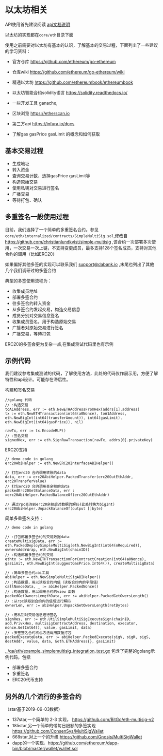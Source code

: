 # 以太坊相关

API使用首先建议阅读 [api文档说明](./api.md)

以太坊的实现都在`core/eth`目录下面

使用之前需要对以太坊有基本的认识，了解基本的交易过程，下面列出了一些建议的学习资料：
- 官方仓库 https://github.com/ethereum/go-ethereum
- 仓库wiki https://github.com/ethereum/go-ethereum/wiki
- 精通以太坊 https://github.com/ethereumbook/ethereumbook
- 以太坊智能合约solidity语言 https://solidity.readthedocs.io/


- 一些开发工具 ganache,
- 区块浏览 https://etherscan.io
- 第三方api https://infura.io/docs
- 了解gas gasPrice gasLimit 的概念和如何获取

## 基本交易过程

- 生成地址
- 转入资金
- 查询交易计数、选择gasPrice gasLimit等
- 构造原始交易
- 使用私钥对交易进行签名
- 广播交易
- 等待打包、确认

## 多重签名一般使用过程

目前，我们选择了一个简单的多重签名合约，参见 ` core/eth/internalized/contracts/SimpleMultiSig.sol`,修改自 https://github.com/christianlundkvist/simple-multisig ,该合约一次部署多次使用，一次交易一次上链，不支持变更成员，最多支持128个签名成员，支持对其他合约的调用（比如ERC20）

如果偏好其他多签的实现可以联系我们 support@dabank.io ,末尾也列出了其他几个我们调研过的多签合约

典型的多签使用流程为：
- 收集成员地址
- 部署多签合约
- 往多签合约转入资金
- 从多签合约发起交易，构造交易信息
- 成员分别对交易信息签名
- 收集成员签名，用于构造原始交易
- 广播者对原始交易进行签名
- 广播交易，等待打包

ERC20的多签会更为复杂一点,在集成测试代码里也有示例

## 示例代码

我们建议参考集成测试的代码，了解使用方法，此处的代码仅作展示用，方便了解特性和api设计。可能存在滞后性。

构建和签名交易
```golang
//golang 代码
// :构造交易
toA1Address, err := eth.NewETHAddressFromHex(addrs[1].address)
tx := eth.NewETHTransaction(int64(a0Nonce), toA1Address, eth.NewBigInt(int64(transferAmount)), int64(gasLimit), eth.NewBigInt(int64(gasPrice)), nil)

rawTx, err := tx.EncodeRLP()
// :签名交易
signedHex, err := eth.SignRawTransaction(rawTx, addrs[0].privateKey)
```

ERC20支持
```golang
// demo code in golang
erc20AbiHelper := eth.NewERC20InterfaceABIHelper()

// 打包erc20 合约调用转账的data
data, err := erc20AbiHelper.PackedTransfer(erc20OutEthAddr, erc20TransferValue)
// 打包erc20 合约调用查余额的data
packedErc20GetBalanceData, err : =erc20AbiHelper.PackedBalanceOf(erc20OutEthAddr)

// 通过rpc查询到erc20余额后对数据的解码(此处转换为bigInt)
erc20AbiHelper.UnpackBalanceOf(output []byte)
```

简单多重签名支持：
```golang
// demo code in golang

// :打包部署多签合约的交易数据data
createMultisigData, err := eth.PackedDeploySimpleMultiSig(eth.NewBigInt(int64(mRequired)), ownersAddrWrap, eth.NewBigInt(chainID))
// :构造部署多签合约的交易
ethtx := eth.NewETHTransactionForContractCreation(int64(a0Nonce), gasLimit, eth.NewBigInt(suggestGasPrice.Int64()), createMultisigData)

// :简单多签合约abi工具
abiHelper = eth.NewSimpleMultiSigABIHelper()
// :构造数据，用以读取合约内值（读取合约内的字段值）
callNonceData, _ := abiHelper.PackedNonce()
// :构造数据，用以调用合约的view 函数
packedGetOwnersLengthData, err := abiHelper.PackedGetOwersLength()
// :从rpc读取到合约内的值后进行解码
ownerLen, err := abiHelper.UnpackGetOwersLength(retBytes)

// :用私钥对交易信息进行签名
signRes, err := eth.UtilSimpleMultiSigExecuteSign(chainID, add.PrivkHex, multisigContractAddress, destination, executor, nonce.GetInt64(), value, gasLimit, data)
// :多签签名合约核心方法调用数据打包
packedExecuteData, err := abiHelper.PackedExecute(sigV, sigR, sigS, destAddr, value, data, &eth.ETHAddress{}, gasLimit)

```

[../qa/eth/example_simplemultisig_integration_test.go](../qa/eth/example_simplemultisig_integration_test.go) 包含了完整的golang示例代码，包括
- 部署多签合约
- 多重签名
- ERC20代币支持


## 另外的几个流行的多签合约
（star基于2019-09-03数据）
- 137star,一个简单的 2-3 实现， https://github.com/BitGo/eth-multisig-v2
- 185star,另一个简单的带每日限额的多签实现 https://github.com/ConsenSys/MultiSigWallet
- 668star,对上一个的升级 https://github.com/Gnosis/MultiSigWallet
- dapp的一个实现，https://github.com/ethereum/dapp-bin/blob/master/wallet/wallet.sol

